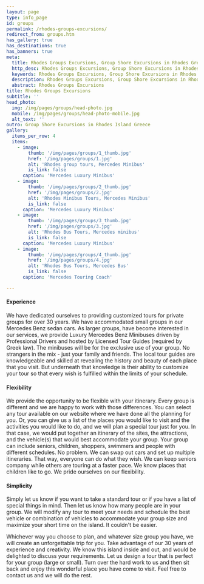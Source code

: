 ```yaml
---
layout: page
type: info_page
id: groups
permalink: /rhodes-groups-excursions/
redirect_from: groups.htm
has_gallery: true
has_destinations: true
has_banners: true
meta:
  title: Rhodes Groups Excursions, Group Shore Excursions in Rhodes Greece
  http_desc: Rhodes Groups Excursions, Group Shore Excursions in Rhodes Island Greece
  keywords: Rhodes Groups Excursions, Group Shore Excursions in Rhodes Island Greece
  description: Rhodes Groups Excursions, Group Shore Excursions in Rhodes Island Greece
  abstract: Rhodes Groups Excursions
title: Rhodes Groups Excursions
subtitle: ''
head_photo:
  img: /img/pages/groups/head-photo.jpg
  mobile: /img/pages/groups/head-photo-mobile.jpg
  alt_text: ''
outro: Group Shore Excursions in Rhodes Island Greece
gallery:
  items_per_row: 4
  items:
    - image:
        thumb: '/img/pages/groups/1_thumb.jpg'
        href: '/img/pages/groups/1.jpg'
        alt: 'Rhodes group tours, Mercedes Minibus'
        is_link: false
      caption: 'Mercedes Luxury Minibus'
    - image:
        thumb: '/img/pages/groups/2_thumb.jpg'
        href: '/img/pages/groups/2.jpg'
        alt: 'Rhodes Minibus Tours, Mercedes Minibus'
        is_link: false
      caption: 'Mercedes Luxury Minibus'
    - image:
        thumb: '/img/pages/groups/3_thumb.jpg'
        href: '/img/pages/groups/3.jpg'
        alt: 'Rhodes Bus Tours, Mercedes minibus'
        is_link: false
      caption: 'Mercedes Luxury Minibus'
    - image:
        thumb: '/img/pages/groups/4_thumb.jpg'
        href: '/img/pages/groups/4.jpg'
        alt: 'Rhodes Bus Tours, Mercedes Bus'
        is_link: false
      caption: 'Mercedes Touring Coach'

---
```

#### Experience

We have dedicated ourselves to providing customized tours for private groups for over 30 years. We have accommodated small groups in our Mercedes Benz sedan cars. As larger groups, have become interested in our services, we provide Luxury Mercedes Benz Minibuses driven by Professional Drivers and hosted by Licensed Tour Guides (required by Greek law). The minibuses will be for the exclusive use of your group. No strangers in the mix - just your family and friends. The local tour guides are knowledgeable and skilled at revealing the history and beauty of each place that you visit. But underneath that knowledge is their ability to customize your tour so that every wish is fulfilled within the limits of your schedule.

#### Flexibility

We provide the opportunity to be flexible with your itinerary. Every group is different and we are happy to work with those differences. You can select any tour available on our website where we have done all the planning for you. Or, you can give us a list of the places you would like to visit and the activities you would like to do, and we will plan a special tour just for you. In that case, we would put together an itinerary of the sites, the attractions, and the vehicle(s) that would best accommodate your group.      Your group can include seniors, children, shoppers, swimmers and people with different schedules. No problem. We can swap out cars and set up multiple itineraries. That way, everyone can do what they wish. We can keep seniors company while others are touring at a faster pace. We know places that children like to go. We pride ourselves on our flexibility.

#### Simplicity

Simply let us know if you want to take a standard tour or if you have a list of special things in mind. Then let us know how many people are in your group. We will modify any tour to meet your needs and schedule the best vehicle or combination of vehicles to accommodate your group size and maximize your short time on the island. It couldn't be easier. 

Whichever way you choose to plan, and whatever size group you have, we will create an unforgettable trip for you. Take advantage of our 30 years of experience and creativity. We know this island inside and out, and would be delighted to discuss your requirements. Let us design a tour that is perfect for your group (large or small). Turn over the hard work to us and then sit back and enjoy this wonderful place you have come to visit. Feel free to contact us and we will do the rest.